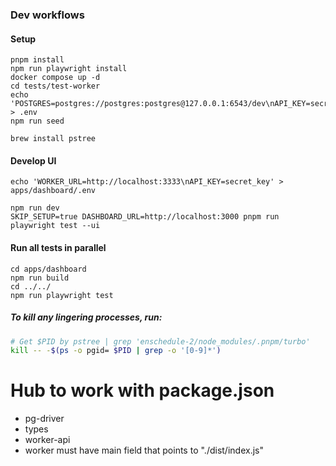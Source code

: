 ### Dev workflows
#### Setup
```
pnpm install
npm run playwright install
docker compose up -d
cd tests/test-worker
echo 'POSTGRES=postgres://postgres:postgres@127.0.0.1:6543/dev\nAPI_KEY=secret_key\nPORT=3333' > .env
npm run seed

brew install pstree
```

#### Develop UI
```
echo 'WORKER_URL=http://localhost:3333\nAPI_KEY=secret_key' > apps/dashboard/.env

npm run dev
SKIP_SETUP=true DASHBOARD_URL=http://localhost:3000 pnpm run playwright test --ui
```

#### Run all tests in parallel
```
cd apps/dashboard
npm run build
cd ../../
npm run playwright test
```

##### To kill any lingering processes, run:
```bash
# Get $PID by pstree | grep 'enschedule-2/node_modules/.pnpm/turbo'
kill -- -$(ps -o pgid= $PID | grep -o '[0-9]*')
```

# Hub to work with package.json
* pg-driver
* types
* worker-api
* worker must have main field that points to "./dist/index.js"
